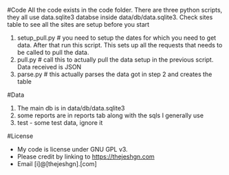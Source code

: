 #Code
All the code exists in the code folder. There are three python scripts, they all use data.sqlite3 databse inside data/db/data.sqlite3.  Check sites table to see all the sites are setup before you start

1. setup_pull.py # you need to setup the dates for which you need to get data. After that run this script. This sets up all the requests that needs to be called to pull the data.
2. pull.py # call this to actually pull the data setup in the previous script. Data received is JSON
3. parse.py # this actually parses the data got in step 2 and creates the table

#Data
1. The main db is in data/db/data.sqlite3
2. some reports are in reports tab along with the sqls I generally use
3. test - some test data, ignore it


#License
- My code is license under GNU GPL v3. 
- Please credit by linking to https://thejeshgn.com
- Email [i]@[thejeshgn].[com]
